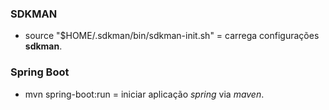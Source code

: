 ### SDKMAN
- source "$HOME/.sdkman/bin/sdkman-init.sh" = carrega configurações **sdkman**.

### Spring Boot
- mvn spring-boot:run = iniciar aplicação *spring* via *maven*.
